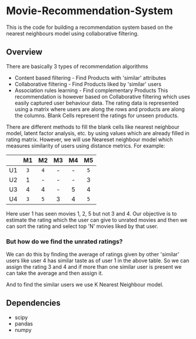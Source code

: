 # Movie-Recommendation-System

This is the code for building a recommendation system based on the nearest neighbours model using collaborative filtering.

## Overview

There are basically 3 types of recommendation algorithms
* Content based filtering - Find Products with 'similar' attributes
* Collaborative filtering - Find Products liked by 'similar' users
* Association rules learning - Find complementary Products
This recommendation is however based on Collaborative filtering which uses easily captured user behaviour data. The rating data is represented using a matrix where users are along the rows and products are along the columns. Blank Cells represent the ratings for unseen products.


There are different methods to fill the blank cells like nearest neighbour model, latent factor analysis, etc. by using values which are already filled in rating matrix. However, we will use Neareset neighbour model which measures similarity of users using distance metrics.
For example:


|  | M1 | M2 | M3| M4 | M5 |
| :-----: | :-: | :-: |:-: |:-: |:-: |
| U1  | `3`  | `4`  | -  | -  | `5`  |
| U2  | 1  | -  | -  | -  | 3  |
| U3  | 4  | 4  | -  | 5  | 4  |
| U4  | `3`  | `5`  | 3  | 4  | `5`  |

Here user 1 has seen movies 1, 2, 5 but not 3 and 4. Our objective is to estimate the rating which the user can give to unrated movies and then we can sort the rating and select top 'N' movies liked by that user. 
### But how do we find the unrated ratings?
We can do this by finding the average of ratings given by other 'similar' users like user 4 has similar taste as of user 1 in the above table. So we can assign the rating 3 and 4 and if more than one similar user is present we can take the average and then assign it.

And to find the similar users we use K Nearest Neighbour model.

## Dependencies
* scipy
* pandas
* numpy
